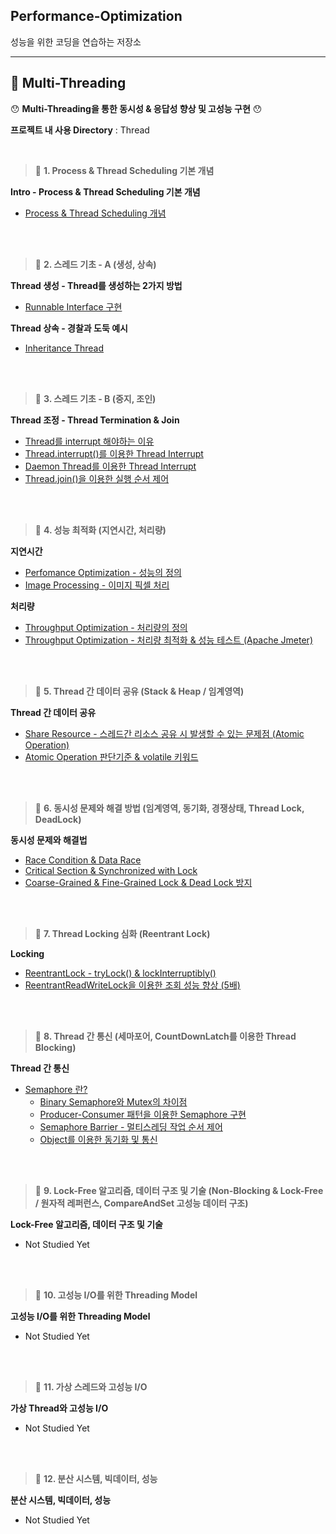 ## Performance-Optimization

성능을 위한 코딩을 연습하는 저장소

---

## 📘 Multi-Threading

😯 **Multi-Threading을 통한 동시성 & 응답성 향상 및 고성능 구현** 😯

**프로젝트 내 사용 Directory** : Thread

<br>

> 📕 **1. Process & Thread Scheduling 기본 개념**

**Intro - Process & Thread Scheduling 기본 개념**
- [Process & Thread Scheduling 개념](./Description/1-기본개념/Basic.md)

<br><br>

> 📕 **2. 스레드 기초 - A (생성, 상속)**

**Thread 생성 - Thread를 생성하는 2가지 방법**
- [Runnable Interface 구현](./Description/2-스레딩기초A/Create.md)

**Thread 상속 - 경찰과 도둑 예시**
- [Inheritance Thread](./Description/2-스레딩기초A/Inheritance.md)

<br><br>

> 📕 **3. 스레드 기초 - B (중지, 조인)**

**Thread 조정 - Thread Termination & Join**
- [Thread를 interrupt 해야하는 이유](./Description/3-스레딩기초B/Basic.md)
- [Thread.interrupt()를 이용한 Thread Interrupt](./Description/3-스레딩기초B/Interrupt.md)
- [Daemon Thread를 이용한 Thread Interrupt](./Description/3-스레딩기초B/Daemon.md)
- [Thread.join()을 이용한 실행 순서 제어](./Description/3-스레딩기초B/Join.md)

<br><br>

> 📕 **4. 성능 최적화 (지연시간, 처리량)**

**지연시간**
- [Perfomance Optimization - 성능의 정의](./Description/4-성능최적화/Optimization.md)
- [Image Processing - 이미지 픽셀 처리](./Description/4-성능최적화/ImageProcessing.md)

**처리량**
- [Throughput Optimization - 처리량의 정의](./Description/4-성능최적화/Throughput-Basic.md)
- [Throughput Optimization - 처리량 최적화 & 성능 테스트 (Apache Jmeter)](./Description/4-성능최적화/Throughput-Implementation.md)

<br><br>

> 📕 **5. Thread 간 데이터 공유 (Stack & Heap / 임계영역)**

**Thread 간 데이터 공유**
- [Share Resource - 스레드간 리소스 공유 시 발생할 수 있는 문제점 (Atomic Operation)](./Description/5-리소스공유/SharingResource.md)
- [Atomic Operation 판단기준 & volatile 키워드](./Description/5-리소스공유/Metrics-Capturing.md)

<br><br>

> 📕 **6. 동시성 문제와 해결 방법 (임계영역, 동기화, 경쟁상태, Thread Lock, DeadLock)**

**동시성 문제와 해결법**
- [Race Condition & Data Race](./Description/5-리소스공유/Race-Condition-Data-Race.md)
- [Critical Section & Synchronized with Lock](./Description/6-동시성문제/Critical-Section-Lock.md)
- [Coarse-Grained & Fine-Grained Lock & Dead Lock 방지](Description/6-동시성문제/Lock.md)

<br><br>

> 📕 **7. Thread Locking 심화 (Reentrant Lock)**

**Locking**
- [ReentrantLock - tryLock() & lockInterruptibly()](./Description/7-Locking심화/1.%20ReentrantLock-tryLock.md)
- [ReentrantReadWriteLock을 이용한 조회 성능 향상 (5배)](./Description/7-Locking심화/2.%20ReentrantReadWriteLock.md)

<br><br>

> 📕 **8. Thread 간 통신 (세마포어, CountDownLatch를 이용한 Thread Blocking)**

**Thread 간 통신**
- [Semaphore 란?](./Description/8-스레드간-통신/Semaphore/Semaphore.md)
  - [Binary Semaphore와 Mutex의 차이점](./Description/8-스레드간-통신/Semaphore/Binary-Semaphore.md) 
  - [Producer-Consumer 패턴을 이용한 Semaphore 구현](./Thread/src/main/java/com/thread/communicate/SemaphoreImpl.java)
  - [Semaphore Barrier - 멀티스레딩 작업 순서 제어](./Description/8-스레드간-통신/Semaphore/작업순서제어.md)
  - [Object를 이용한 동기화 및 통신](./Description/8-스레드간-통신/Object/Object.md)

<br><br>

> 📕 **9. Lock-Free 알고리즘, 데이터 구조 및 기술 (Non-Blocking & Lock-Free / 원자적 레퍼런스, CompareAndSet 고성능 데이터 구조)**

**Lock-Free 알고리즘, 데이터 구조 및 기술**
- Not Studied Yet

<br><br>

> 📕 **10. 고성능 I/O를 위한 Threading Model**

**고성능 I/O를 위한 Threading Model**
- Not Studied Yet

<br><br>

> 📕 **11. 가상 스레드와 고성능 I/O**

**가상 Thread와 고성능 I/O**
- Not Studied Yet

<br><br>

> 📕 **12. 분산 시스템, 빅데이터, 성능**

**분산 시스템, 빅데이터, 성능**
- Not Studied Yet
